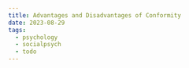 ```yaml
---
title: Advantages and Disadvantages of Conformity
date: 2023-08-29
tags:
  - psychology
  - socialpsych
  - todo
---
```


